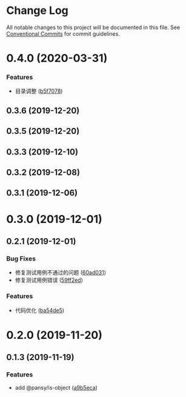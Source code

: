 # Change Log

All notable changes to this project will be documented in this file.
See [Conventional Commits](https://conventionalcommits.org) for commit guidelines.

# 0.4.0 (2020-03-31)

### Features

- 目录调整 ([b5f7078](https://github.com/pansyjs/utils/commit/b5f707863a4865b6bbd7c8333100088fbcae902e))

## 0.3.6 (2019-12-20)

## 0.3.5 (2019-12-20)

## 0.3.3 (2019-12-10)

## 0.3.2 (2019-12-08)

## 0.3.1 (2019-12-06)

# 0.3.0 (2019-12-01)

## 0.2.1 (2019-12-01)

### Bug Fixes

- 修复测试用例不通过的问题 ([60ad031](https://github.com/pansyjs/utils/commit/60ad0312f555a13bc4fcc00cb07d3d24288d3264))
- 修复测试用例错误 ([59ff2ed](https://github.com/pansyjs/utils/commit/59ff2edf9c81a87de2c13a6db1b93e91b241b4c0))

### Features

- 代码优化 ([ba54de5](https://github.com/pansyjs/utils/commit/ba54de5d4cae90d834b44189173cb1c05008e18f))

# 0.2.0 (2019-11-20)

## 0.1.3 (2019-11-19)

### Features

- add @pansy/is-object ([a9b5eca](https://github.com/pansyjs/utils/commit/a9b5eca4dffb36656406b7ec5a51442942098b5f))
